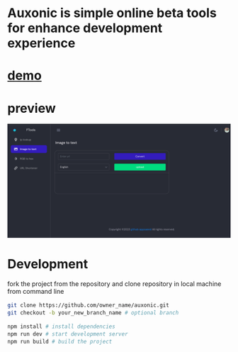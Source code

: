 # Auxonic is simple online beta tools for enhance development experience

# [demo](https://appsaeed.github.io/auxonic)

# preview
![auxonic demo](https://raw.githubusercontent.com/appsaeed/assets/main/projects/ftools.png)


# Development
fork the project from the repository and clone repository in local machine from command line
````sh
git clone https://github.com/owner_name/auxonic.git
git checkout -b your_new_branch_name # optional branch
````
```sh
npm install # install dependencies
npm run dev # start development server
npm run build # build the project